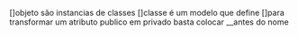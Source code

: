 []objeto são instancias de classes
[]classe é um modelo que define 
[]para transformar um atributo publico em privado basta colocar __antes do nome